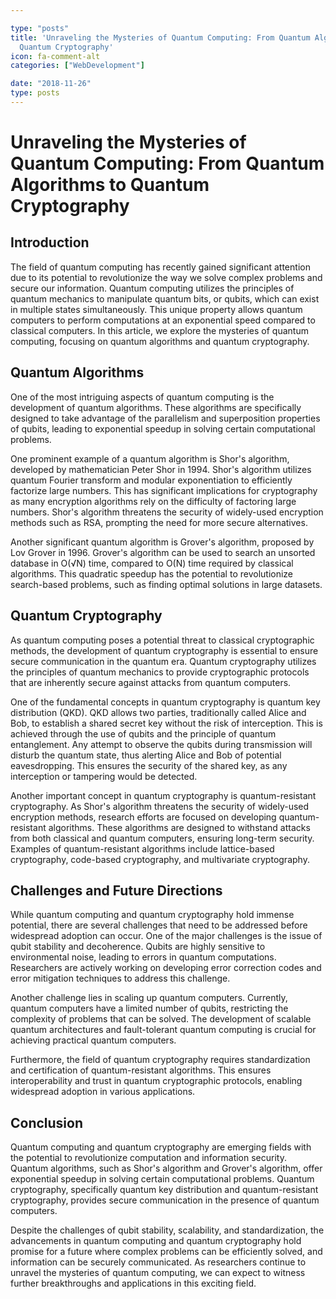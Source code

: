 ```yaml
---

type: "posts"
title: 'Unraveling the Mysteries of Quantum Computing: From Quantum Algorithms to
  Quantum Cryptography'
icon: fa-comment-alt
categories: ["WebDevelopment"]

date: "2018-11-26"
type: posts
---
```





# Unraveling the Mysteries of Quantum Computing: From Quantum Algorithms to Quantum Cryptography

## Introduction

The field of quantum computing has recently gained significant attention due to its potential to revolutionize the way we solve complex problems and secure our information. Quantum computing utilizes the principles of quantum mechanics to manipulate quantum bits, or qubits, which can exist in multiple states simultaneously. This unique property allows quantum computers to perform computations at an exponential speed compared to classical computers. In this article, we explore the mysteries of quantum computing, focusing on quantum algorithms and quantum cryptography.

## Quantum Algorithms

One of the most intriguing aspects of quantum computing is the development of quantum algorithms. These algorithms are specifically designed to take advantage of the parallelism and superposition properties of qubits, leading to exponential speedup in solving certain computational problems.

One prominent example of a quantum algorithm is Shor's algorithm, developed by mathematician Peter Shor in 1994. Shor's algorithm utilizes quantum Fourier transform and modular exponentiation to efficiently factorize large numbers. This has significant implications for cryptography as many encryption algorithms rely on the difficulty of factoring large numbers. Shor's algorithm threatens the security of widely-used encryption methods such as RSA, prompting the need for more secure alternatives.

Another significant quantum algorithm is Grover's algorithm, proposed by Lov Grover in 1996. Grover's algorithm can be used to search an unsorted database in O(√N) time, compared to O(N) time required by classical algorithms. This quadratic speedup has the potential to revolutionize search-based problems, such as finding optimal solutions in large datasets.

## Quantum Cryptography

As quantum computing poses a potential threat to classical cryptographic methods, the development of quantum cryptography is essential to ensure secure communication in the quantum era. Quantum cryptography utilizes the principles of quantum mechanics to provide cryptographic protocols that are inherently secure against attacks from quantum computers.

One of the fundamental concepts in quantum cryptography is quantum key distribution (QKD). QKD allows two parties, traditionally called Alice and Bob, to establish a shared secret key without the risk of interception. This is achieved through the use of qubits and the principle of quantum entanglement. Any attempt to observe the qubits during transmission will disturb the quantum state, thus alerting Alice and Bob of potential eavesdropping. This ensures the security of the shared key, as any interception or tampering would be detected.

Another important concept in quantum cryptography is quantum-resistant cryptography. As Shor's algorithm threatens the security of widely-used encryption methods, research efforts are focused on developing quantum-resistant algorithms. These algorithms are designed to withstand attacks from both classical and quantum computers, ensuring long-term security. Examples of quantum-resistant algorithms include lattice-based cryptography, code-based cryptography, and multivariate cryptography.

## Challenges and Future Directions

While quantum computing and quantum cryptography hold immense potential, there are several challenges that need to be addressed before widespread adoption can occur. One of the major challenges is the issue of qubit stability and decoherence. Qubits are highly sensitive to environmental noise, leading to errors in quantum computations. Researchers are actively working on developing error correction codes and error mitigation techniques to address this challenge.

Another challenge lies in scaling up quantum computers. Currently, quantum computers have a limited number of qubits, restricting the complexity of problems that can be solved. The development of scalable quantum architectures and fault-tolerant quantum computing is crucial for achieving practical quantum computers.

Furthermore, the field of quantum cryptography requires standardization and certification of quantum-resistant algorithms. This ensures interoperability and trust in quantum cryptographic protocols, enabling widespread adoption in various applications.

## Conclusion

Quantum computing and quantum cryptography are emerging fields with the potential to revolutionize computation and information security. Quantum algorithms, such as Shor's algorithm and Grover's algorithm, offer exponential speedup in solving certain computational problems. Quantum cryptography, specifically quantum key distribution and quantum-resistant cryptography, provides secure communication in the presence of quantum computers.

Despite the challenges of qubit stability, scalability, and standardization, the advancements in quantum computing and quantum cryptography hold promise for a future where complex problems can be efficiently solved, and information can be securely communicated. As researchers continue to unravel the mysteries of quantum computing, we can expect to witness further breakthroughs and applications in this exciting field.